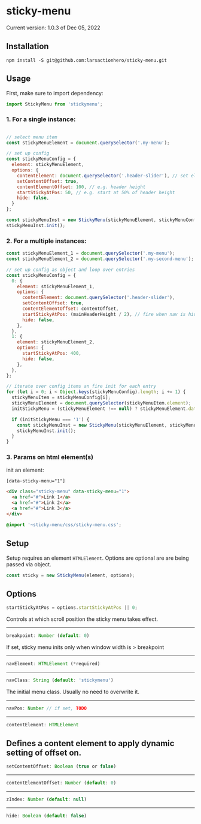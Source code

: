 # sticky-menu
Current version: 1.0.3 of Dec 05, 2022

## Installation
```npm
npm install -S git@github.com:larsactionhero/sticky-menu.git
```

## Usage
First, make sure to import dependency:
```javascript
import StickyMenu from 'stickymenu';
```

### 1. For a single instance:
```javascript

// select menu item
const stickyMenuElement = document.querySelector('.my-menu');

// set up config
const stickyMenuConfig = {
  element: stickyMenuElement,
  options: {
    contentElement: document.querySelector('.header-slider'), // set element to prevent from jumping when menu is active
    setContentOffset: true,
    contentElementOffset: 100, // e.g. header height
    startStickyAtPos: 50, // e.g. start at 50% of header height
    hide: false,
  }
};

const stickyMenuInst = new StickyMenu(stickyMenuElement, stickyMenuConfig);
stickyMenuInst.init();
```

### 2. For a multiple instances:
```javascript
const stickyMenuElement_1 = document.querySelector('.my-menu');
const stickyMenuElement_2 = document.querySelector('.my-second-menu');

// set up config as object and loop over entries
const stickyMenuConfig = {
  0: {
    element: stickyMenuElement_1,
    options: {
      contentElement: document.querySelector('.header-slider'),
      setContentOffset: true,
      contentElementOffset: contentOffset,
      startStickyAtPos: (mainHeaderHeight / 2), // fire when nav is hidden by half of its height
      hide: false,
    },
  },
  1: {
    element: stickyMenuElement_2,
    options: {
      startStickyAtPos: 400,
      hide: false,
    },
  },
};

// iterate over config items an fire init for each entry
for (let i = 0; i < Object.keys(stickyMenuConfig).length; i += 1) {
  stickyMenuItem = stickyMenuConfig[i];
  stickyMenuElement = document.querySelector(stickyMenuItem.element);
  initStickyMenu = (stickyMenuElement !== null) ? stickyMenuElement.dataset.stickyMenu : false;

  if (initStickyMenu === '1') {
    const stickyMenuInst = new StickyMenu(stickyMenuElement, stickyMenuItem.options);
    stickyMenuInst.init();
  }
}
```

### 3. Params on html element(s)
init an element:  
```
[data-sticky-menu="1"]
```

```html
<div class="sticky-menu" data-sticky-menu="1">
  <a href="#">Link 1</a>
  <a href="#">Link 2</a>
  <a href="#">Link 3</a>
</div>
```

```css
@import '~sticky-menu/css/sticky-menu.css';
```

## Setup
Setup requires an element `HTMLElement`.
Options are optional are are being passed via object.
```javascript
const sticky = new StickyMenu(element, options);
```

## Options
```javascript 
startStickyAtPos = options.startStickyAtPos || 0;
```
Controls at which scroll position the sticky menu takes effect.

---
```javascript 
breakpoint: Number (default: 0) 
```
If set, sticky menu inits only when window width is > breakpoint

---
```javascript 
navElement: HTMLElement (*required)
```
---
```javascript 
navClass: String (default: 'stickymenu')
```
The initial menu class. Usually no need to overwrite it.

---
```javascript 
navPos: Number // if set, TODO
```
---
```javascript 
contentElement: HTMLElement 
```
Defines a content element to apply dynamic setting of offset on.
---
```javascript 
setContentOffset: Boolean (true or false)
```
---
```javascript 
contentElementOffset: Number (default: 0)
```
---
```javascript 
zIndex: Number (default: null)
```
---
```javascript 
hide: Boolean (default: false)
```
